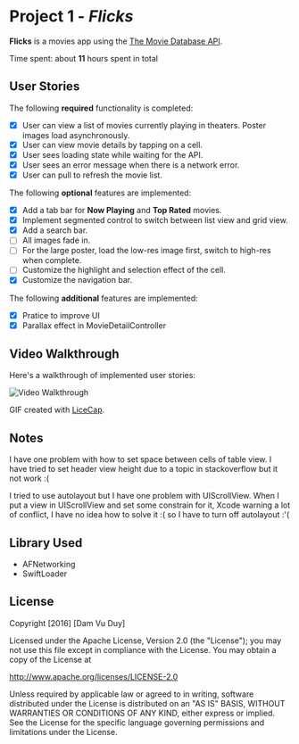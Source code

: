 # Project 1 - *Flicks*

**Flicks** is a movies app using the [The Movie Database API](http://docs.themoviedb.apiary.io/#).

Time spent: about **11** hours spent in total

## User Stories

The following **required** functionality is completed:

- [x] User can view a list of movies currently playing in theaters. Poster images load asynchronously.
- [x] User can view movie details by tapping on a cell.
- [x] User sees loading state while waiting for the API.
- [x] User sees an error message when there is a network error.
- [x] User can pull to refresh the movie list.

The following **optional** features are implemented:

- [x] Add a tab bar for **Now Playing** and **Top Rated** movies.
- [x] Implement segmented control to switch between list view and grid view.
- [x] Add a search bar.
- [ ] All images fade in.
- [ ] For the large poster, load the low-res image first, switch to high-res when complete.
- [ ] Customize the highlight and selection effect of the cell.
- [x] Customize the navigation bar.

The following **additional** features are implemented:

- [x] Pratice to improve UI
- [x] Parallax effect in MovieDetailController

## Video Walkthrough

Here's a walkthrough of implemented user stories:

![Video Walkthrough](walkthrough.gif)

GIF created with [LiceCap](http://www.cockos.com/licecap/).

## Notes

I have one problem with how to set space between cells of table view. I have tried to set header view height due to a topic in stackoverflow but it not work :(

I tried to use autolayout but I have one problem with UIScrollView. When I put a view in UIScrollView and set some constrain for it, Xcode warning a lot of conflict, I have no idea how to solve it :( so I have to turn off autolayout :'(

## Library Used

- AFNetworking
- SwiftLoader

## License

Copyright [2016] [Dam Vu Duy]

Licensed under the Apache License, Version 2.0 (the "License");
you may not use this file except in compliance with the License.
You may obtain a copy of the License at

http://www.apache.org/licenses/LICENSE-2.0

Unless required by applicable law or agreed to in writing, software
distributed under the License is distributed on an "AS IS" BASIS,
WITHOUT WARRANTIES OR CONDITIONS OF ANY KIND, either express or implied.
See the License for the specific language governing permissions and
limitations under the License.